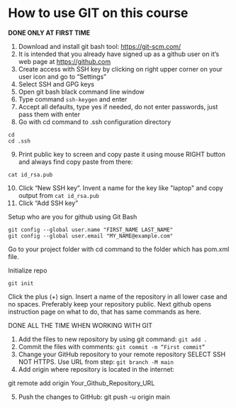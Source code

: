 # How to use GIT on this course

**DONE ONLY AT FIRST TIME**

1.  Download and install git bash tool: https://git-scm.com/
2.  It is intended that you already have signed up as a github user on it’s web page at https://github.com
3.  Create access with SSH key by clicking on right upper corner on your user icon and go to “Settings”
4.  Select SSH and GPG keys
5.  Open git bash black command line window
6.  Type command `ssh-keygen` and enter
7.  Accept all defaults, type yes if needed, do not enter passwords, just pass them with enter
8.  Go with cd command to .ssh configuration directory
  ```
  cd
  cd .ssh
  ```
9. Print public key to screen and copy paste it using mouse RIGHT button and always find copy
paste from there:
  ```
  cat id_rsa.pub
  ```
10.  Click “New SSH key”. Invent a name for the key like "laptop" and copy output from `cat id_rsa.pub`
11. Click “Add SSH key”

Setup who are you for github using Git Bash

```
git config --global user.name "FIRST_NAME LAST_NAME"
git config --global user.email "MY_NAME@example.com"
```

Go to your project folder with cd command to the folder which has pom.xml file.

Initialize repo

```
git init
```

Click the plus (+) sign. Insert a name of the repository in all lower case and no spaces. Preferably
keep your repository public. Next github opens instruction page on what to do, that has same
commands as here.

DONE ALL THE TIME WHEN WORKING WITH GIT

1.  Add the files to new repository by using git command:
  ```git add .```
3. Commit the files with comments:
  ```git commit -m “First commit”```
5.  Change your GitHub repository to your remote repository SELECT SSH NOT HTTPS. Use URL from step:
  ```git branch -M main```
7.  Add origin where repository is located in the internet:

git remote add origin Your_Github_Repository_URL

5.  Push the changes to GitHub: git push -u origin main

